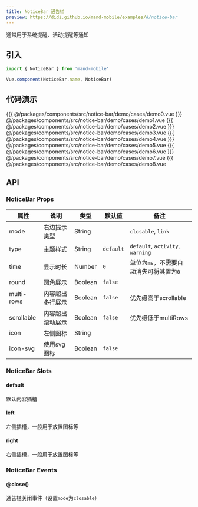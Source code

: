 ```yaml
---
title: NoticeBar 通告栏
preview: https://didi.github.io/mand-mobile/examples/#/notice-bar
---
```


通常用于系统提醒、活动提醒等通知

## 引入

```javascript
import { NoticeBar } from 'mand-mobile'

Vue.component(NoticeBar.name, NoticeBar)
```


## 代码演示
<!-- DEMO -->
<MDDemoWrapper>
{{{ @/packages/components/src/notice-bar/demo/cases/demo0.vue
}}} @/packages/components/src/notice-bar/demo/cases/demo1.vue
{{{ @/packages/components/src/notice-bar/demo/cases/demo2.vue
}}} @/packages/components/src/notice-bar/demo/cases/demo3.vue
{{{ @/packages/components/src/notice-bar/demo/cases/demo4.vue
}}} @/packages/components/src/notice-bar/demo/cases/demo5.vue
{{{ @/packages/components/src/notice-bar/demo/cases/demo6.vue
}}} @/packages/components/src/notice-bar/demo/cases/demo7.vue
{{{ @/packages/components/src/notice-bar/demo/cases/demo8.vue
</MDDemoWrapper>

## API

### NoticeBar Props
|属性 | 说明 | 类型 | 默认值 | 备注|
|----|-----|------|------|------|
|mode|右边提示类型|String| |`closable`, `link`|
|type|主题样式|String|`default`|`default`, `activity`, `warning`|
|time|显示时长|Number|`0`|单位为`ms`，不需要自动消失可将其置为`0`|
|round|圆角展示|Boolean|`false`| |
|multi-rows|内容超出多行展示|Boolean|`false`|优先级高于scrollable|
|scrollable|内容超出滚动展示|Boolean|`false`|优先级低于multiRows|
|icon|左侧图标|String|| |
|icon-svg <MDPlatformTag web/>|使用svg图标|Boolean|`false`| |

### NoticeBar Slots

#### default
默认内容插槽

#### left
左侧插槽，一般用于放置图标等

#### right
右侧插槽，一般用于放置图标等

### NoticeBar Events

#### @close()
通告栏关闭事件（设置`mode`为`closable`）

